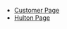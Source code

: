 * [Customer Page](http://afsaccess1.njit.edu/~jjl37/database/part3/customer/login/index.php)
* [Hulton Page](http://afsaccess1.njit.edu/~jjl37/database/part3/hulton/homepage.php)